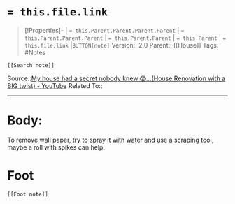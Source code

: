 # `= this.file.link`
>[!Properties]- | `= this.Parent.Parent.Parent.Parent` |  `= this.Parent.Parent.Parent` | `= this.Parent.Parent` | `= this.Parent` | `= this.file.link` |`BUTTON[note]` 
>Version:: 2.0
>Parent:: [[House]]
>Tags: #Notes
```meta-bind-embed
[[Search note]]
```
Source::[My house had a secret nobody knew 😱...(House Renovation with a BIG twist) - YouTube](https://www.youtube.com/watch?v=2u5g_nOTMoo&ab_channel=LauraKampf)
Related To::
***
# Body:
To remove wall paper, try to spray it with water and use a scraping tool, maybe a roll with spikes can help.








# Foot
```meta-bind-embed
[[Foot note]]
``` 